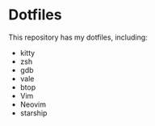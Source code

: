 # Dotfiles

This repository has my dotfiles, including:
- kitty
- zsh
- gdb
- vale
- btop
- Vim
- Neovim
- starship
